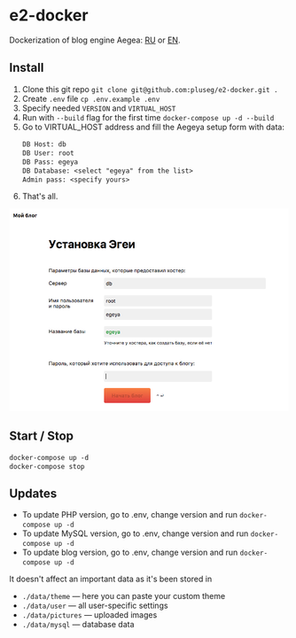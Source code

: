 # e2-docker

Dockerization of blog engine Aegea: [RU](https://blogengine.ru) or [EN](http://blogengine.me/).

## Install

1. Clone this git repo
   `git clone git@github.com:pluseg/e2-docker.git .`
2. Create `.env` file
   `cp .env.example .env`
3. Specify needed `VERSION` and `VIRTUAL_HOST`
4. Run with `--build` flag for the first time
   `docker-compose up -d --build`
5. Go to VIRTUAL_HOST address and fill the Aegeya setup form with data:
   ```
   DB Host: db
   DB User: root
   DB Pass: egeya
   DB Database: <select "egeya" from the list>
   Admin pass: <specify yours>
   ```
6. That's all.

![Installation screenshot](/install-screenshot.png)

## Start / Stop

```
docker-compose up -d
docker-compose stop
```

## Updates

- To update PHP version, go to .env, change version and run
  `docker-compose up -d`
- To update MySQL version, go to .env, change version and run
  `docker-compose up -d`
- To update blog version, go to .env, change version and run
  `docker-compose up -d`

It doesn't affect an important data as it's been stored in

- `./data/theme` — here you can paste your custom theme
- `./data/user` — all user-specific settings
- `./data/pictures` — uploaded images
- `./data/mysql` — database data

